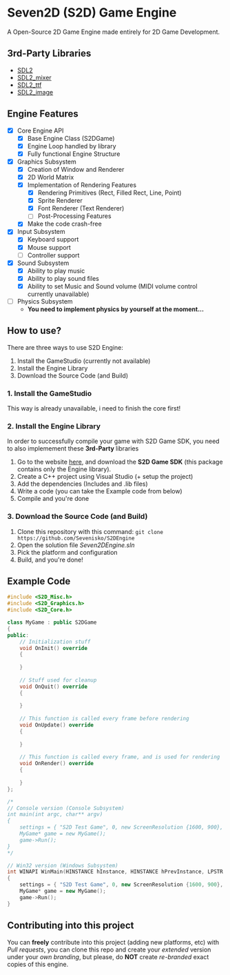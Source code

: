 # Seven2D (S2D) Game Engine
A Open-Source 2D Game Engine made entirely for 2D Game Development.

## 3rd-Party Libraries
* [SDL2](https://www.libsdl.org/)
* [SDL2_mixer](https://www.libsdl.org/projects/SDL_mixer/)
* [SDL2_ttf](https://www.libsdl.org/projects/SDL_ttf/)
* [SDL2_image](https://www.libsdl.org/projects/SDL_image/)

## Engine Features
- [x] Core Engine API
	- [x] Base Engine Class (S2DGame)
	- [x] Engine Loop handled by library
	- [x] Fully functional Engine Structure   
- [x] Graphics Subsystem
	- [x] Creation of Window and Renderer
	- [x] 2D World Matrix
	- [x] Implementation of Rendering Features
		- [x] Rendering Primitives (Rect, Filled Rect, Line, Point)
		- [x] Sprite Renderer
		- [x] Font Renderer (Text Renderer)
		- [ ] Post-Processing Features
	- [x] Make the code crash-free    
- [x] Input Subsystem
	- [x] Keyboard support
	- [x] Mouse support
	- [ ] Controller support 
- [x] Sound Subsystem
	- [x] Ability to play music
	- [x] Ability to play sound files
	- [x] Ability to set Music and Sound volume (MIDI volume control currently unavailable)
- [ ] Physics Subsystem 
  - **You need to implement physics by yourself at the moment...**

## How to use?
There are three ways to use S2D Engine:
1. Install the GameStudio (currently not available)
2. Install the Engine Library
3. Download the Source Code (and Build)

### 1. Install the GameStudio
This way is already unavailable, i need to finish the core first!

### 2. Install the Engine Library
In order to successfully compile your game with S2D Game SDK, you need to also implemement these **3rd-Party** libraries
1. Go to the website [here](https://seven2d.eu/downloads), and download the **S2D Game SDK** (this package contains only the Engine library).
2. Create a C++ project using Visual Studio (+ setup the project)
3. Add the dependencies (Includes and .lib files)
4. Write a code (you can take the Example code from below)
5. Compile and you're done

### 3. Download the Source Code (and Build)
1. Clone this repository with this command: `git clone https://github.com/Sevenisko/S2DEngine`
2. Open the solution file *Seven2DEngine.sln*
3. Pick the platform and configuration
4. Build, and you're done!

## Example Code
```cpp
#include <S2D_Misc.h>
#include <S2D_Graphics.h>
#include <S2D_Core.h>

class MyGame : public S2DGame
{
public:
	// Initialization stuff
	void OnInit() override
	{
	
	}
	
	// Stuff used for cleanup
	void OnQuit() override
	{
	
	}
	
	// This function is called every frame before rendering
	void OnUpdate() override
	{
	
	}
	
	// This function is called every frame, and is used for rendering
	void OnRender() override
	{
	
	}
};

/*
// Console version (Console Subsystem)
int main(int argc, char** argv)
{
	settings = { "S2D Test Game", 0, new ScreenResolution {1600, 900}, true };
    MyGame* game = new MyGame();
    game->Run();
}
*/

// Win32 version (Windows Subsystem)
int WINAPI WinMain(HINSTANCE hInstance, HINSTANCE hPrevInstance, LPSTR lpCmdLine, int nShowCmd)
{
    settings = { "S2D Test Game", 0, new ScreenResolution {1600, 900}, true };
    MyGame* game = new MyGame();
    game->Run();
}

```

## Contributing into this project
You can **freely** contribute into this project (adding new platforms, etc) with *Pull requests*, you can clone this repo and create your *extended* version under your *own branding*, but please, do **NOT** create *re-branded* exact copies of this engine.